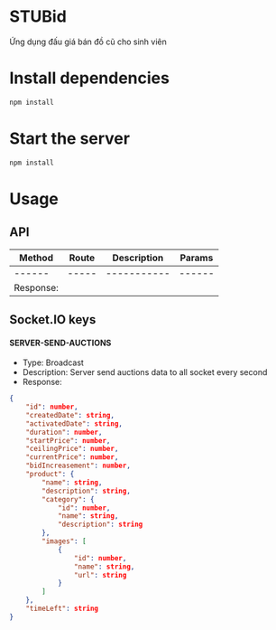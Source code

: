 # STUBid
Ứng dụng đấu giá bán đồ cũ cho sinh viên

# Install dependencies
```bash
npm install
```

# Start the server
```bash
npm install
```

# Usage
## API
| Method | Route | Description | Params | 
| ------ | ----- | ----------- | ------ |
| ------ | ----- | ----------- | ------ |
| Response: |

## Socket.IO keys
#### SERVER-SEND-AUCTIONS
- Type: Broadcast
- Description: Server send auctions data to all socket every second
- Response:
```json
{
    "id": number,
    "createdDate": string,
    "activatedDate": string,
    "duration": number,
    "startPrice": number,
    "ceilingPrice": number,
    "currentPrice": number,
    "bidIncreasement": number,
    "product": {
        "name": string,
        "description": string,
        "category": {
            "id": number,
            "name": string,
            "description": string
        },
        "images": [
            {
                "id": number,
                "name": string,
                "url": string
            }
        ]
    },
    "timeLeft": string
}
```
